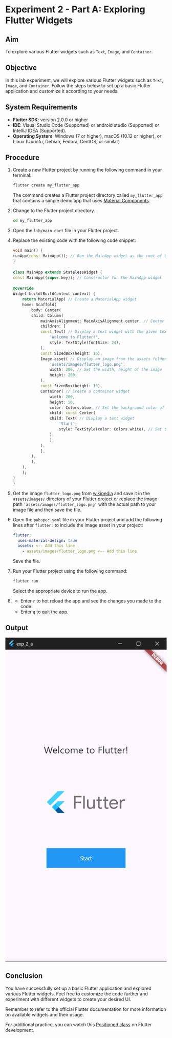 # Experiment 2 - Part A: **Exploring Flutter Widgets**

## Aim
To explore various Flutter widgets such as `Text`, `Image`, and `Container`.

## Objective
In this lab experiment, we will explore various Flutter widgets such as `Text`, `Image`, and `Container`. Follow the steps below to set up a basic Flutter application and customize it according to your needs.

## System Requirements
- **Flutter SDK**: version 2.0.0 or higher
- **IDE**: Visual Studio Code (Supported) or android studio (Supported) or IntelliJ IDEA (Supported).
- **Operating System**: Windows (7 or higher), macOS (10.12 or higher), or Linux (Ubuntu, Debian, Fedora, CentOS, or similar)

## Procedure

1. Create a new Flutter project by running the following command in your terminal:
    ```cmd
    flutter create my_flutter_app
    ```
    The command creates a Flutter project directory called `my_flutter_app` that contains a simple demo app that uses [Material Components](https://m3.material.io/components).

2. Change to the Flutter project directory.
    ```cmd
    cd my_flutter_app
    ```
3. Open the `lib/main.dart` file in your Flutter project.

4. Replace the existing code with the following code snippet:

    ```dart
    void main() {
    runApp(const MainApp()); // Run the MainApp widget as the root of the application
    }

    class MainApp extends StatelessWidget {
    const MainApp({super.key}); // Constructor for the MainApp widget

    @override
    Widget build(BuildContext context) {
        return MaterialApp( // Create a MaterialApp widget
        home: Scaffold(
            body: Center(
            child: Column(
                mainAxisAlignment: MainAxisAlignment.center, // Center the column vertically
                children: [
                const Text( // Display a text widget with the given text
                    'Welcome to Flutter!',
                    style: TextStyle(fontSize: 24),
                ),
                const SizedBox(height: 16),
                Image.asset( // Display an image from the assets folder
                    'assets/images/flutter_logo.png',
                    width: 200, // Set the width, height of the image
                    height: 200,
                ),
                const SizedBox(height: 16),
                Container( // Create a container widget
                    width: 200,
                    height: 50,
                    color: Colors.blue, // Set the background color of the container
                    child: const Center(
                    child: Text( // Display a text widget
                        'Start',
                        style: TextStyle(color: Colors.white), // Set the text color
                    ),
                    ),
                ),
                ],
            ),
            ),
        ),
        );
    }
    }
    ```
5. Get the image `flutter_logo.png` from [wikipedia](https://en.wikipedia.org/wiki/File:Google-flutter-logo.png) and save it in the `assets/images/` directory of your Flutter project or replace the image path `'assets/images/flutter_logo.png'` with the actual path to your image file and then save the file.

6. Open the `pubspec.yaml` file in your Flutter project and add the following lines after `flutter:` to include the image asset in your project:

    ```yaml
    flutter:
      uses-material-design: true
      assets: <-- Add this line
        - assets/images/flutter_logo.png <-- Add this line
    ```
    Save the file.

7. Run your Flutter project using the following command:
    ```cmd
    flutter run
    ```
    Select the appropriate device to run the app.

8.  - Enter `r` to hot reload the app and see the changes you made to the code.
    - Enter `q` to quit the app.

## Output
![exp_2_a_output](image.png)

## Conclusion
You have successfully set up a basic Flutter application and explored various Flutter widgets. Feel free to customize the code further and experiment with different widgets to create your desired UI. 

Remember to refer to the official Flutter documentation for more information on available widgets and their usage.

For additional practice, you can watch this [Positioned class](https://youtu.be/EgtPleVwxBQ) on Flutter development.